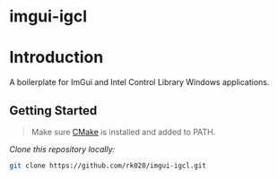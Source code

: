 # imgui-igcl

# Introduction

A boilerplate for ImGui and Intel Control Library Windows applications.

## Getting Started

> Make sure [CMake](https://cmake.org/download/) is installed and added to PATH.

*Clone this repository locally:*

``` bash
git clone https://github.com/rk020/imgui-igcl.git
```
